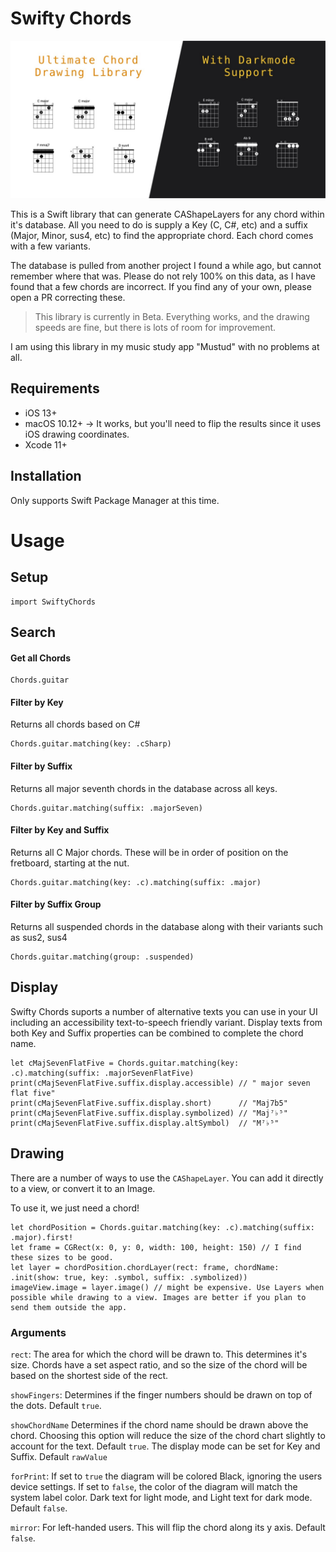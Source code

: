 # Swifty Chords
![banner](banner.jpg)

This is a Swift library that can generate CAShapeLayers for any chord within it's database. All you need to do is supply a Key (C, C#, etc) and a suffix (Major, Minor, sus4, etc) to find the appropriate chord. Each chord comes with a few variants. 

The database is pulled from another project I found a while ago, but cannot remember where that was. Please do not rely 100% on this data, as I have found that a few chords are incorrect. If you find any of your own, please open a PR correcting these.

> This library is currently in Beta. Everything works, and the drawing speeds are fine, but there is lots of room for improvement.

I am using this library in my music study app "Mustud" with no problems at all.

## Requirements
- iOS 13+
- macOS 10.12+ -> It works, but you'll need to flip the results since it uses iOS drawing coordinates.
- Xcode 11+

## Installation
Only supports Swift Package Manager at this time.

# Usage
## Setup
```
import SwiftyChords
```

## Search

#### Get all Chords

```
Chords.guitar
```

#### Filter by Key
Returns all chords based on C#

```
Chords.guitar.matching(key: .cSharp)
```

#### Filter by Suffix
Returns all major seventh chords in the database across all keys.

```
Chords.guitar.matching(suffix: .majorSeven)
```

#### Filter by Key and Suffix
Returns all C Major chords. 
These will be in order of position on the fretboard, starting at the nut.

```
Chords.guitar.matching(key: .c).matching(suffix: .major)
```

#### Filter by Suffix Group 
Returns all suspended chords in the database along with their variants such as sus2, sus4

```
Chords.guitar.matching(group: .suspended)
```

## Display
Swifty Chords suports a number of alternative texts you can use in your UI including an accessibility text-to-speech friendly variant.
Display texts from both Key and Suffix properties can be combined to complete the chord name.

```
let cMajSevenFlatFive = Chords.guitar.matching(key: .c).matching(suffix: .majorSevenFlatFive)
print(cMajSevenFlatFive.suffix.display.accessible) // " major seven flat five"
print(cMajSevenFlatFive.suffix.display.short)      // "Maj7b5"
print(cMajSevenFlatFive.suffix.display.symbolized) // "Maj⁷♭⁵" 
print(cMajSevenFlatFive.suffix.display.altSymbol)  // "M⁷♭⁵"
```

## Drawing
There are a number of ways to use the `CAShapeLayer`. You can add it directly to a view, or convert it to an Image.

To use it, we just need a chord!

```
let chordPosition = Chords.guitar.matching(key: .c).matching(suffix: .major).first!
let frame = CGRect(x: 0, y: 0, width: 100, height: 150) // I find these sizes to be good.
let layer = chordPosition.chordLayer(rect: frame, chordName: .init(show: true, key: .symbol, suffix: .symbolized))
imageView.image = layer.image() // might be expensive. Use Layers when possible while drawing to a view. Images are better if you plan to send them outside the app.
```

### Arguments
`rect`: The area for which the chord will be drawn to. This determines it's size. Chords have a set aspect ratio, and so the size of the chord will be based on the shortest side of the rect.

`showFingers`: Determines if the finger numbers should be drawn on top of the dots. Default `true`.

`showChordName` Determines if the chord name should be drawn above the chord. Choosing this option will reduce the size of the chord chart slightly to account for the text. Default `true`. The display mode can be set for Key and Suffix. Default `rawValue`

`forPrint`: If set to `true` the diagram will be colored Black, ignoring the users device settings. If set to `false`, the color of the diagram will match the system label color. Dark text for light mode, and Light text for dark mode. Default `false`.

`mirror`: For left-handed users. This will flip the chord along its y axis. Default `false`.
